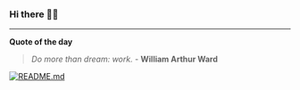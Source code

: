 ### Hi there 👋🏻


---

**Quote of the day**

> *Do more than dream: work.* - **William Arthur Ward** 

[![README.md](https://github.com/marcolovazzano/marcolovazzano/actions/workflows/readme.yml/badge.svg?branch=main)](https://github.com/marcolovazzano/marcolovazzano/actions/workflows/readme.yml)
